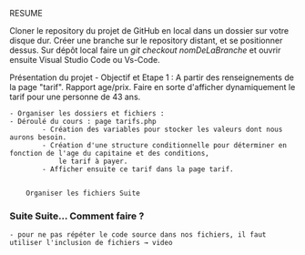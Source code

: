 RESUME

Cloner le repository du projet de GitHub en local dans un dossier sur votre disque dur.
Créer une branche sur le repository distant, et se positionner dessus.
Sur dépôt local faire un _git checkout nomDeLaBranche_ et ouvrir ensuite Visual Studio Code ou Vs-Code.

Présentation du projet
	- Objectif et Etape 1 : A partir des renseignements de la page "tarif". Rapport age/prix. Faire en sorte 
								          d'afficher dynamiquement le tarif pour une personne de 43 ans.
								          
	- Organiser les dossiers et fichiers :
	- Déroulé du cours : page tarifs.php
			- Création des variables pour stocker les valeurs dont nous aurons besoin.
			- Création d'une structure conditionnelle pour déterminer en fonction de l'age du capitaine et des conditions,
				le tarif à payer.
			- Afficher ensuite ce tarif dans la page tarif.
			
			
		Organiser les fichiers Suite
### Suite Suite… Comment faire ?
	- pour ne pas répéter le code source dans nos fichiers, il faut utiliser l'inclusion de fichiers → video 


